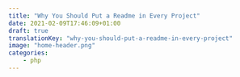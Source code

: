 ```yaml
---
title: "Why You Should Put a Readme in Every Project"
date: 2021-02-09T17:46:09+01:00
draft: true
translationKey: "why-you-should-put-a-readme-in-every-project"
image: "home-header.png"
categories: 
    - php
---
```


